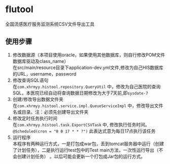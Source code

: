 # flutool
全国流感医疗服务监测系统CSV文件导出工具
## 使用步骤
1. 修改数据源（本项目使用oracle，如果使用其他数据库，则自行修改POM文件数据库驱动及class_name）  
在src/main/resource目录下application-dev.yml文件,修改为自己HIS数据库的URL，username，password   
2. 修改查询SQL语句  
在`com.xhrmyy.histool.repository.QueryUtil` 中，修改为自己医院的查询SQL，本医院已经自动将查询数据日期修改为大于7天前,即`sysdate-7`  
3. 创建/修改导出数据文件夹  
在`com.xhrmyy.histool.service.impl.QueueServiceImpl` 中，修改导出文件名或目录。注：必须先创建导出文件夹  
4. 修改定时任务执行时间  
在`com.xhrmyy.histool.task.ExportCSVTask` 中, 修改执行任务时间。
`@Scheduled(cron = "0 0 17 * * ?")` 此表达式意为每日17点执行该任务
5. 运行程序  
本程序有两种运行方式，一是打包成war包，丢到tomcat服务器中运行（创建了计划任务），二是执行运行test包中的Test main方法，一次性运行导出（不会创建计划任务）
。以后可能会更新一个打包成Jar包的运行方式。    
